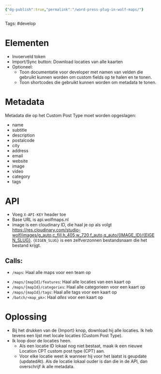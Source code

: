 ```yaml
---
{"dg-publish":true,"permalink":"/word-press-plug-in-wolf-maps/"}
---
```


Tags: #develop
# Elementen
- Invoerveld token
- Import/Sync button: Download locaties van alle kaarten
- Optioneel: 
	- Toon documentatie voor developer met namen van velden die gebruikt kunnen worden om custom fields op te halen en te tonen.
	- Toon shortcodes die gebruikt kunnen worden om metadata te tonen.
# Metadata
Metadata die op het Custom Post Type moet worden opgeslagen:
- name 
- subtitle 
- description
- postalcode 
- city
- address
- email
- website
- image
- video
- category
- tags
# API 
- Voeg `X-API-KEY` header toe
- Base URL is api.wolfmaps.nl
- image is een cloudinary ID, die haal je op als volgt
https://res.cloudinary.com/studio-wolf/images/g_auto,c_fill,h_405,w_720,f_auto,q_auto/{IMAGE_ID}/{EIGEN_SLUG}. `{EIGEN_SLUG}` is een zelfverzonnen bestandsnaam die het bestand krijgt.
## Calls:
* `/maps`: Haal alle maps voor een team op
- `/maps/{mapId}/features`: Haal alle locaties van een kaart op
- `/maps/{mapId}/categories`: Haal alle categorieen voor een kaart op
- `/maps/{mapId}/tags`: Haal alle tags voor een kaart op
- `/batch/<map_pk>`: Haal *alles* voor een kaart op
# Oplossing
- Bij het drukken van de {Import} knop, download hij alle locaties. Ik heb tevens een lijst met locale locaties (Custom Post Type).
- Ik loop door de locaties heen. 
	- Als een locatie ID lokaal nog niet bestaat, maak ik een nieuwe Location CPT custom post type (CPT) aan. 
	 - Voor elke locatie weet ik wanneer hij voor het laatst is geupdate (updatedAt). Als de locatie lokaal ouder is dan die in de API, dan overschrijf ik alle metadata.

